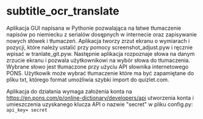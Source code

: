 # subtitle_ocr_translate
Aplikacja GUI napisana w Pythonie pozwalająca na łatwe tłumaczenie napisów po niemiecku z serialów dosępnych w internecie oraz zapisywanie nowych słówek i tłumaczeń.
Aplikacja tworzy zrzut ekranu o wymiarach i pozycji, które należy ustalić przy pomocy screenshot_adjust.pyw i ręcznie wpisać w tranlate_git.pyw.
Następnie aplikacja rozpoznaje słowa na danym zrzucie ekranu i pozwala użytkownikowi na wybór słowa do tłumaczenia.
Wybrane słowo jest tłumaczone przy użyciu API słownika internetowego PONS.
Użytkowik może wybrać tłumaczenie które ma być zapamiętane do pliku txt, którego format umożliwia szybki import do quizlet.com.

Aplikacja do działania wymaga założenia konta na https://en.pons.com/p/online-dictionary/developers/api utworzenia konta i umieszczenia uzyskanego klucza API o nazwie "secret"
w pliku config.py:
<code> api_key= secret </code>
